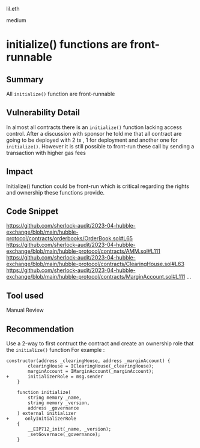 lil.eth

medium

# initialize() functions are front-runnable

## Summary

All `initialize()` function are front-runnable

## Vulnerability Detail

In almost all contracts there is an `initialize()` function lacking access control.
After a discussion with sponsor he told me that all contract are going to be deployed with 2 tx , 1 for deployment and another one for `initialize()`.
However it is still possible to front-run these call by sending a transaction with higher gas fees

## Impact

Initialize() function could be front-run which is critical regarding the rights and ownership these functions provide.

## Code Snippet

https://github.com/sherlock-audit/2023-04-hubble-exchange/blob/main/hubble-protocol/contracts/orderbooks/OrderBook.sol#L65
https://github.com/sherlock-audit/2023-04-hubble-exchange/blob/main/hubble-protocol/contracts/AMM.sol#L111
https://github.com/sherlock-audit/2023-04-hubble-exchange/blob/main/hubble-protocol/contracts/ClearingHouse.sol#L63
https://github.com/sherlock-audit/2023-04-hubble-exchange/blob/main/hubble-protocol/contracts/MarginAccount.sol#L111
...

## Tool used

Manual Review

## Recommendation

Use a 2-way to first contruct the contract and create an ownership role that the `initialize()` function 
For example : 
```solidity
constructor(address _clearingHouse, address _marginAccount) {
        clearingHouse = IClearingHouse(_clearingHouse);
        marginAccount = IMarginAccount(_marginAccount);
+       initializerRole = msg.sender
    }

    function initialize(
        string memory _name,
        string memory _version,
        address _governance
    ) external initializer 
+      onlyInitializerRole 
    {
        __EIP712_init(_name, _version);
        _setGovernace(_governance);
    }
```